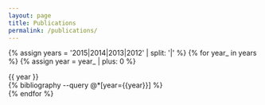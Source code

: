 ```yaml
---
layout: page
title: Publications
permalink: /publications/
---
```


{% assign years = '2015|2014|2013|2012' | split: '|' %}
{% for year_ in years %}
{% assign year = year_ | plus: 0 %}
<div class="dated-entry">
<div class="date">{{ year }}</div>
<div class="dated-event">
{% bibliography --query @*[year={{year}}] %}<br>
</div>
</div>
{% endfor %}






